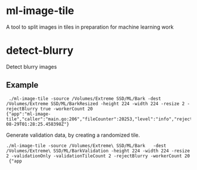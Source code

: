 # ml-image-tile
A tool to split images in tiles in preparation for machine learning work

# detect-blurry
Detect blurry images


## Example

```
 ./ml-image-tile -source /Volumes/Extreme SSD/ML/Bark -dest /Volumes/Extreme SSD/ML/BarkResized -height 224 -width 224 -resize 2 -rejectBlurry true -workerCount 20
{"app":"ml-image-tile","caller":"main.go:206","fileCounter":20253,"level":"info","rejectedBlurryCounter":2348,"tileCounter":695662,"ts":"2021-08-29T01:28:25.458398Z"}
 ```

Generate validation data, by creating a randomized tile.
 ```
 ./ml-image-tile -source /Volumes/Extreme\ SSD/ML/Bark   -dest  /Volumes/Extreme\ SSD/ML/BarkValidation -height 224 -width 224 -resize 2 -validationOnly -validationTileCount 2 -rejectBlurry -workerCount 20
  {"app